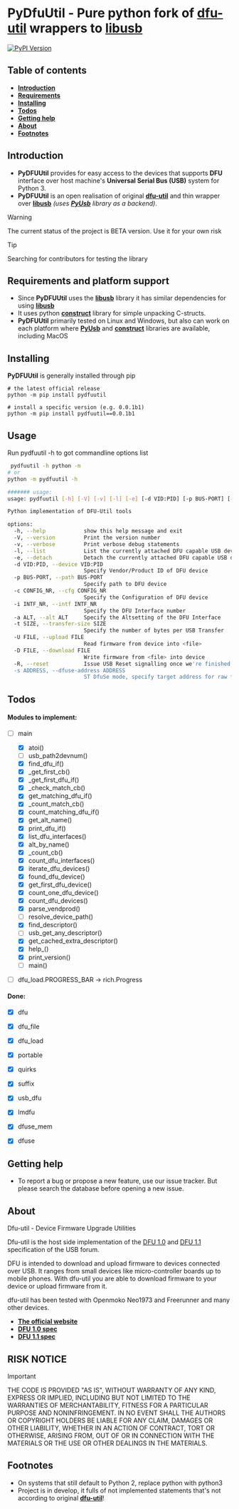 # PyDfuUtil - Pure python fork of **[dfu-util](https://github.com/Stefan-Schmidt/dfu-util)** wrappers to **[libusb](https://github.com/libusb/libusb)**

[![PyPI Version](https://img.shields.io/pypi/v/pydfuutil?label=PyPI&logo=pypi)](https://pypi.org/project/pydfuutil/)

## Table of contents
* **[Introduction](#introduction)**
* **[Requirements](#requirements-and-platform-support)**
* **[Installing](#installing)**
* **[Todos](#todos)**
* **[Getting help](#getting-help)**
* **[About](#about)**
* **[Footnotes](#footnotes)**


## Introduction

* **PyDFUUtil** provides for easy access to the devices that supports **DFU** interface over host machine's **Universal Serial Bus (USB)**
system for Python 3.
* **PyDFUUtil** is an open realisation of original **[dfu-util](https://github.com/Stefan-Schmidt/dfu-util)**
and thin wrapper over **[libusb](https://github.com/libusb/libusb)** _(uses **[PyUsb](https://github.com/pyusb/pyusb)** library as a backend)_.

> [!WARNING]
> The current status of the project is BETA version.
> Use it for your own risk

> [!TIP]
> Searching for contributors for testing the library

## Requirements and platform support

* Since **PyDFUUtil** uses the **[libusb](https://github.com/libusb/libusb)** library it has similar dependencies for using **[libusb](https://github.com/libusb/libusb)**
* It uses python **[construct](https://github.com/construct/construct)** library for simple unpacking C-structs.
* **PyDFUUtil** primarily tested on Linux and Windows, 
but also can work on each platform where **[PyUsb](https://github.com/construct/construct)** and **[construct](https://github.com/construct/construct)** libraries are available, including MacOS


## Installing

**PyDFUUtil** is generally installed through pip

    # the latest official release
    python -m pip install pydfuutil

    # install a specific version (e.g. 0.0.1b1)
    python -m pip install pydfuutil==0.0.1b1

## Usage
Run pydfuutil -h to got commandline options list
```Bash
 pydfuutil -h python -m 
# or
python -m pydfuutil -h

####### usage:
usage: pydfuutil [-h] [-V] [-v] [-l] [-e] [-d VID:PID] [-p BUS-PORT] [-c CONFIG_NR] [-i INTF_NR] [-a ALT] [-t SIZE] [-U FILE] [-D FILE] [-R] [-s ADDRESS]

Python implementation of DFU-Util tools

options:
  -h, --help            show this help message and exit
  -V, --version         Print the version number
  -v, --verbose         Print verbose debug statements
  -l, --list            List the currently attached DFU capable USB devices
  -e, --detach          Detach the currently attached DFU capable USB devices
  -d VID:PID, --device VID:PID
                        Specify Vendor/Product ID of DFU device
  -p BUS-PORT, --path BUS-PORT
                        Specify path to DFU device
  -c CONFIG_NR, --cfg CONFIG_NR
                        Specify the Configuration of DFU device
  -i INTF_NR, --intf INTF_NR
                        Specify the DFU Interface number
  -a ALT, --alt ALT     Specify the Altsetting of the DFU Interface
  -t SIZE, --transfer-size SIZE
                        Specify the number of bytes per USB Transfer
  -U FILE, --upload FILE
                        Read firmware from device into <file>
  -D FILE, --download FILE
                        Write firmware from <file> into device
  -R, --reset           Issue USB Reset signalling once we're finished
  -s ADDRESS, --dfuse-address ADDRESS
                        ST DfuSe mode, specify target address for raw file download or upload. Not applicable for DfuSe file (.dfu) downloads

```


## Todos

#### Modules to implement:

- [ ] main
  - [x] atoi()
  - [ ] usb_path2devnum()
  - [x] find_dfu_if()
  - [x] _get_first_cb()
  - [x] _get_first_dfu_if()
  - [x] _check_match_cb()
  - [x] get_matching_dfu_if()
  - [x] _count_match_cb()
  - [x] count_matching_dfu_if()
  - [x] get_alt_name()
  - [x] print_dfu_if()
  - [x] list_dfu_interfaces()
  - [x] alt_by_name()
  - [x] _count_cb()
  - [x] count_dfu_interfaces()
  - [x] iterate_dfu_devices()
  - [x] found_dfu_device()
  - [x] get_first_dfu_device()
  - [x] count_one_dfu_device()
  - [x] count_dfu_devices()
  - [x] parse_vendprod()
  - [ ] resolve_device_path()
  - [x] find_descriptor()
  - [ ] usb_get_any_descriptor()
  - [x] get_cached_extra_descriptor()
  - [x] help_()
  - [x] print_version()
  - [ ] main()
- [ ] dfu_load.PROGRESS_BAR -> rich.Progress


#### Done:
- [x] dfu
- [x] dfu_file
- [x] dfu_load
- [x] portable
- [x] quirks
- [x] suffix
- [x] usb_dfu
- [x] lmdfu
- [x] dfuse_mem
- [x] dfuse


## Getting help
* To report a bug or propose a new feature, use our issue tracker. But please search the database before opening a new issue.

## About
Dfu-util - Device Firmware Upgrade Utilities

Dfu-util is the host side implementation of the 
[DFU 1.0](http://www.usb.org/developers/devclass_docs/usbdfu10.pdf) and 
[DFU 1.1](http://www.usb.org/developers/devclass_docs/DFU_1.1.pdf)
specification of the USB forum.

DFU is intended to download and upload firmware to devices connected over
USB. It ranges from small devices like micro-controller boards up to mobile
phones. With dfu-util you are able to download firmware to your device or
upload firmware from it.

dfu-util has been tested with Openmoko Neo1973 and Freerunner and many
other devices.

* **[The official website](http://dfu-util.gnumonks.org)**
* **[DFU 1.0 spec](http://www.usb.org/developers/devclass_docs/usbdfu10.pdf)**
* **[DFU 1.1 spec](http://www.usb.org/developers/devclass_docs/DFU_1.1.pdf)**

## RISK NOTICE
> [!IMPORTANT]
> THE CODE IS PROVIDED "AS IS", WITHOUT WARRANTY OF ANY KIND, EXPRESS OR IMPLIED, INCLUDING BUT NOT LIMITED TO THE WARRANTIES OF MERCHANTABILITY, FITNESS FOR A PARTICULAR PURPOSE AND NONINFRINGEMENT. IN NO EVENT SHALL THE AUTHORS OR COPYRIGHT HOLDERS BE LIABLE FOR ANY CLAIM, DAMAGES OR OTHER LIABILITY, WHETHER IN AN ACTION OF CONTRACT, TORT OR OTHERWISE, ARISING FROM, OUT OF OR IN CONNECTION WITH THE MATERIALS OR THE USE OR OTHER DEALINGS IN THE MATERIALS.

## Footnotes
* On systems that still default to Python 2, replace python with python3
* Project is in develop, it fulls of not implemented statements that's not according to original **[dfu-util](https://github.com/Stefan-Schmidt/dfu-util)**!

